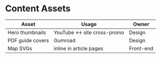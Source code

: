 # Content Assets

| Asset            | Usage                        | Owner   |
|------------------|------------------------------|---------|
| Hero thumbnails  | YouTube ↔ site cross-promo   | Design  |
| PDF guide covers | Gumroad                      | Design  |
| Map SVGs         | inline in article pages      | Front-end |
